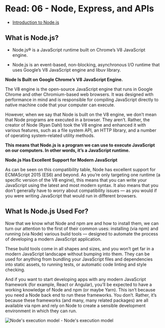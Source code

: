 # Read: 06 - Node, Express, and APIs

- [Introduction to Node.js](https://www.sitepoint.com/an-introduction-to-node-js/)

## What is Node.js?

- Node.js® is a JavaScript runtime built on Chrome’s V8 JavaScript engine. 

- Node.js is an event-based, non-blocking, asynchronous I/O runtime that uses Google’s V8 JavaScript engine and libuv library.

**Node Is Built on Google Chrome’s V8 JavaScript Engine.**

The V8 engine is the open-source JavaScript engine that runs in Google Chrome and other Chromium-based web browsers. It was designed with performance in mind and is responsible for compiling JavaScript directly to native machine code that your computer can execute.

However, when we say that Node is built on the V8 engine, we don’t mean that Node programs are executed in a browser. They aren’t. Rather, the creator of Node (Ryan Dahl) took the V8 engine and enhanced it with various features, such as a file system API, an HTTP library, and a number of operating system–related utility methods.

**This means that Node.js is a program we can use to execute JavaScript on our computers. In other words, it’s a JavaScript runtime.**

**Node.js Has Excellent Support for Modern JavaScript**

As can be seen on this compatibility table, Node has excellent support for ECMAScript 2015 (ES6) and beyond. As you’re only targeting one runtime (a specific version of the V8 engine), this means that you can write your JavaScript using the latest and most modern syntax. It also means that you don’t generally have to worry about compatibility issues — as you would if you were writing JavaScript that would run in different browsers.

## What Is Node.js Used For?

Now that we know what Node and npm are and how to install them, we can turn our attention to the first of their common uses: installing (via npm) and running (via Node) various build tools — designed to automate the process of developing a modern JavaScript application.

These build tools come in all shapes and sizes, and you won’t get far in a modern JavaScript landscape without bumping into them. They can be used for anything from bundling your JavaScript files and dependencies into static assets, to running tests, or automatic code linting and style checking.

And if you want to start developing apps with any modern JavaScript framework (for example, React or Angular), you’ll be expected to have a working knowledge of Node and npm (or maybe Yarn). This isn’t because you need a Node back end to run these frameworks. You don’t. Rather, it’s because these frameworks (and many, many related packages) are all available via npm and rely on Node to create a sensible development environment in which they can run.


![Node's execution model](./img/node_event_loop.png)
    - Node's execution model
